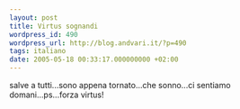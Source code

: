 ```yaml
---
layout: post
title: Virtus sognandi
wordpress_id: 490
wordpress_url: http://blog.andvari.it/?p=490
tags: italiano
date: 2005-05-18 00:33:17.000000000 +02:00
---
```

salve a tutti...sono appena tornato...che sonno...ci sentiamo domani...ps...forza virtus!
